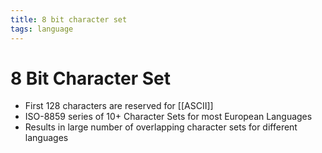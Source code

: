 ```yaml
---
title: 8 bit character set
tags: language
---
```


# 8 Bit Character Set
- First 128 characters are reserved for [[ASCII]]
- ISO-8859 series of 10+ Character Sets for most European Languages
- Results in large number of overlapping character sets for different languages










